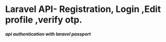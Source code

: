 # Laravel API- Registration, Login ,Edit profile ,verify otp.
##### api authentication with laravel passport
